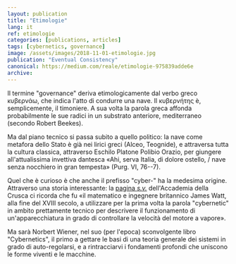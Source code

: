 ```yaml
---
layout: publication
title: "Etimologie"
lang: it
ref: etimologie
categories: [publications, articles]
tags: [cybernetics, governance]
image: /assets/images/2018-11-01-etimologie.jpg
publication: "Eventual Consistency"
canonical: https://medium.com/reale/etimologie-975839adde6e
archive:
---
```


Il termine "governance" deriva etimologicamente dal verbo greco κυβερνάω, che indica l'atto di condurre una nave. Il κυβερνήτης è, semplicemente, il timoniere. A sua volta la parola greca affonda probabilmente le sue radici in un substrato anteriore, mediterraneo (secondo Robert Beekes).

Ma dal piano tecnico si passa subito a quello politico: la nave come metafora dello Stato è già nei lirici greci (Alceo, Teognide), e attraversa tutta la cultura classica, attraverso Eschilo Platone Polibio Orazio, per giungere all'attualissima invettiva dantesca «Ahi, serva Italia, di dolore ostello, / nave senza nocchiero in gran tempesta» (Purg. VI, 76--7).

Quel che è curioso è che anche il prefisso "cyber-" ha la medesima origine. Attraverso una storia interessante: la [pagina *s.v.*](https://accademiadellacrusca.it/it/consulenza/cyber/1417) dell'Accademia della Crusca ci ricorda che fu «il matematico e ingegnere britannico James Watt, alla fine del XVIII secolo, a utilizzare per la prima volta la parola "cybernetic" in ambito prettamente tecnico per descrivere il funzionamento di un'apparecchiatura in grado di controllare la velocità del motore a vapore».

Ma sarà Norbert Wiener, nel suo (per l'epoca) sconvolgente libro "Cybernetics", il primo a gettare le basi di una teoria generale dei sistemi in grado di auto-regolarsi, e a rintracciarvi i fondamenti profondi che uniscono le forme viventi e le macchine.
